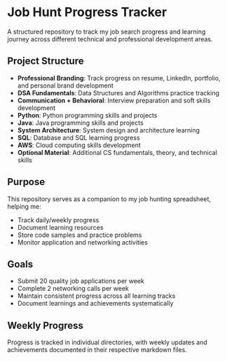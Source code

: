 # Job Hunt Progress Tracker

A structured repository to track my job search progress and learning journey across different technical and professional development areas.

## Project Structure

- **Professional Branding**: Track progress on resume, LinkedIn, portfolio, and personal brand development
- **DSA Fundamentals**: Data Structures and Algorithms practice tracking
- **Communication + Behavioral**: Interview preparation and soft skills development
- **Python**: Python programming skills and projects
- **Java**: Java programming skills and projects
- **System Architecture**: System design and architecture learning
- **SQL**: Database and SQL learning progress
- **AWS**: Cloud computing skills development
- **Optional Material**: Additional CS fundamentals, theory, and technical skills

## Purpose

This repository serves as a companion to my job hunting spreadsheet, helping me:
- Track daily/weekly progress
- Document learning resources
- Store code samples and practice problems
- Monitor application and networking activities

## Goals

- Submit 20 quality job applications per week
- Complete 2 networking calls per week
- Maintain consistent progress across all learning tracks
- Document learnings and achievements systematically

## Weekly Progress

Progress is tracked in individual directories, with weekly updates and achievements documented in their respective markdown files. 